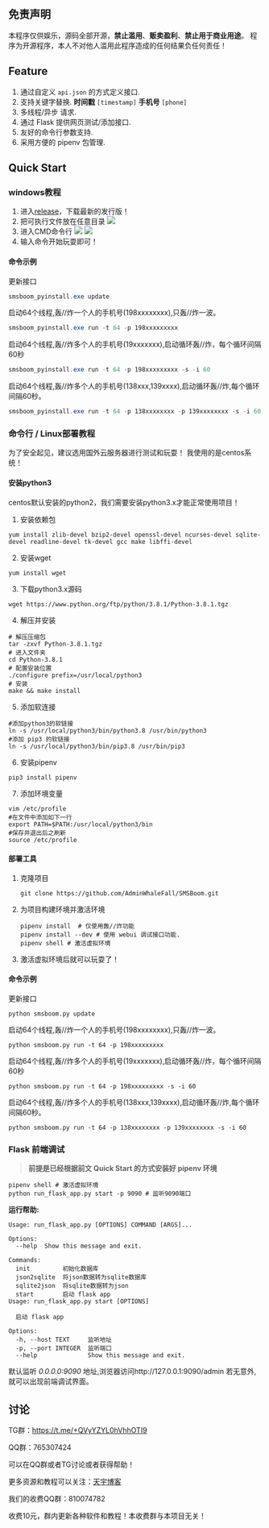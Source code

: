 ## 免责声明

本程序仅供娱乐，源码全部开源，**禁止滥用**、**贩卖盈利**、**禁止用于商业用途**。
程序为开源程序，本人不对他人滥用此程序造成的任何结果负任何责任！

## Feature

1. 通过自定义 `api.json` 的方式定义接口.  
2. 支持关键字替换. **时间戳** `[timestamp]` **手机号** `[phone]`  
3. 多线程/异步 请求.  
4. 通过 Flask 提供网页测试/添加接口.  
5. 友好的命令行参数支持.  
6. 采用方便的 pipenv 包管理.  

## Quick Start

### windows教程

1. 进入[release](https://github.com/52marvelous/SMSbomb/releases)，下载最新的发行版！
2. 把可执行文件放在任意目录
   ![](C:/Users/zlp/Desktop/%E6%96%B0%E5%BB%BA%E6%96%87%E4%BB%B6%E5%A4%B9/SMSBoom/rawI5xCA3RGmMiy-165456257554210.png)
3. 进入CMD命令行
   ![](C:/Users/zlp/Desktop/%E6%96%B0%E5%BB%BA%E6%96%87%E4%BB%B6%E5%A4%B9/SMSBoom/JZTm1ekX8n3wzqA-165456257554212.png)
   ![](C:/Users/zlp/Desktop/%E6%96%B0%E5%BB%BA%E6%96%87%E4%BB%B6%E5%A4%B9/SMSBoom/UL1OQuVl8S2tF6e.png)
4. 输入命令开始玩耍即可！

#### 命令示例

更新接口

```powershell
smsboom_pyinstall.exe update
```

启动64个线程,轰//炸一个人的手机号(198xxxxxxxx),只轰//炸一波。

```powershell
smsboom_pyinstall.exe run -t 64 -p 198xxxxxxxxx
```

启动64个线程,轰//炸多个人的手机号(19xxxxxxx),启动循环轰//炸，每个循环间隔60秒

```powershell
smsboom_pyinstall.exe run -t 64 -p 198xxxxxxxxx -s -i 60
```

启动64个线程,轰//炸多个人的手机号(138xxx,139xxxx),启动循环轰//炸,每个循环间隔60秒。

```powershell
smsboom_pyinstall.exe run -t 64 -p 138xxxxxxxx -p 139xxxxxxxx -s -i 60
```

### 命令行 / Linux部署教程

为了安全起见，建议选用国外云服务器进行测试和玩耍！
我使用的是centos系统！

#### 安装python3

centos默认安装的python2，我们需要安装python3.x才能正常使用项目！

1. 安装依赖包

```shell
yum install zlib-devel bzip2-devel openssl-devel ncurses-devel sqlite-devel readline-devel tk-devel gcc make libffi-devel
```

2. 安装wget

```shell
yum install wget
```

3. 下载python3.x源码

```shell
wget https://www.python.org/ftp/python/3.8.1/Python-3.8.1.tgz
```

4. 解压并安装

```shell
# 解压压缩包
tar -zxvf Python-3.8.1.tgz  
# 进入文件夹
cd Python-3.8.1
# 配置安装位置
./configure prefix=/usr/local/python3
# 安装
make && make install
```

5. 添加软连接

```shell
#添加python3的软链接 
ln -s /usr/local/python3/bin/python3.8 /usr/bin/python3 
#添加 pip3 的软链接 
ln -s /usr/local/python3/bin/pip3.8 /usr/bin/pip3
```

6. 安装pipenv

```shell
pip3 install pipenv
```

7. 添加环境变量

```shell
vim /etc/profile
#在文件中添加如下一行
export PATH=$PATH:/usr/local/python3/bin
#保存并退出后之刷新
source /etc/profile
```

#### 部署工具

1. 克隆项目

   ```shell
   git clone https://github.com/AdminWhaleFall/SMSBoom.git
   ```

2. 为项目构建环境并激活环境

   ```shell
   pipenv install  # 仅使用轰//炸功能
   pipenv install --dev # 使用 webui 调试接口功能.
   pipenv shell # 激活虚拟环境
   ```

3. 激活虚拟环境后就可以玩耍了！

#### 命令示例

更新接口

```shell
python smsboom.py update
```

启动64个线程,轰//炸一个人的手机号(198xxxxxxxx),只轰//炸一波。

```shell
python smsboom.py run -t 64 -p 198xxxxxxxxx
```

启动64个线程,轰//炸多个人的手机号(19xxxxxxx),启动循环轰//炸，每个循环间隔60秒

```shell
python smsboom.py run -t 64 -p 198xxxxxxxxx -s -i 60
```

启动64个线程,轰//炸多个人的手机号(138xxx,139xxxx),启动循环轰//炸,每个循环间隔60秒。

```shell
python smsboom.py run -t 64 -p 138xxxxxxxx -p 139xxxxxxxx -s -i 60
```

### Flask 前端调试

> **前提是已经根据前文 Quick Start 的方式安装好 pipenv 环境**

```shell
pipenv shell # 激活虚拟环境
python run_flask_app.py start -p 9090 # 监听9090端口
```

**运行帮助:**

```shell
Usage: run_flask_app.py [OPTIONS] COMMAND [ARGS]...

Options:
  --help  Show this message and exit.

Commands:
  init         初始化数据库
  json2sqlite  将json数据转为sqlite数据库
  sqlite2json  将sqlite数据转为json
  start        启动 flask app
Usage: run_flask_app.py start [OPTIONS]

  启动 flask app

Options:
  -h, --host TEXT     监听地址
  -p, --port INTEGER  监听端口
  --help              Show this message and exit.
```

默认监听 *0.0.0.0:9090* 地址,浏览器访问http://127.0.0.1:9090/admin 若无意外,就可以出现前端调试界面。

## 讨论

TG群：https://t.me/+QVyYZYL0hVhhOTI9

QQ群：765307424

可以在QQ群或者TG讨论或者获得帮助！

更多资源和教程可以关注：[天宇博客](https://www.tingfengge.online/)

我们的收费QQ群：810074782

收费10元，群内更新各种软件和教程！本收费群与本项目无关！
